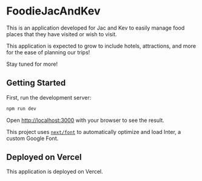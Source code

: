 # FoodieJacAndKev

This is an application developed for Jac and Kev to easily manage food places that they have visited or wish to visit.

This application is expected to grow to include hotels, attractions, and more for the ease of planning our trips!

Stay tuned for more!

## Getting Started

First, run the development server:

```bash
npm run dev
```

Open [http://localhost:3000](http://localhost:3000) with your browser to see the result.

This project uses [`next/font`](https://nextjs.org/docs/basic-features/font-optimization) to automatically optimize and load Inter, a custom Google Font.

## Deployed on Vercel

This application is deployed on Vercel.
